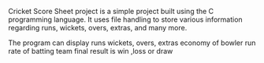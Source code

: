  
Cricket Score Sheet project is a simple project built using the C programming language.
 It uses file handling to store various information regarding runs, wickets, overs, extras, and many more.


 
The program can display 
   runs 
   wickets, overs, extras
   economy of bowler 
   run rate of batting team
   final result is win ,loss or draw
   
   
